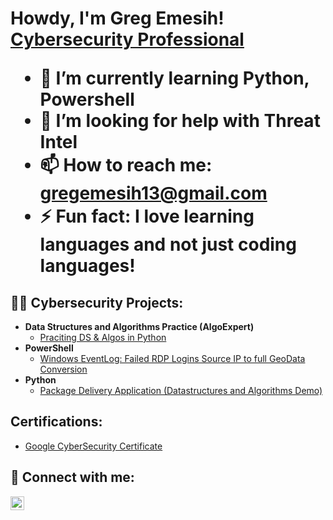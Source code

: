 <h1>Howdy, I'm Greg Emesih! <br/> <a href="[https://www.linkedin.com/in/greggerald-emesih-a430a7243/]">Cybersecurity Professional</a>

<p align="left">
  <ul>
    <li>🌱 I’m currently learning <strong> Python, Powershell </strong> </li>
    <li> 🤔 I’m looking for help with <strong> Threat Intel </strong></li>
    <li>📫 How to reach me: <a href="gregemesih13@gmail.com">gregemesih13@gmail.com</a></li>
    <li>⚡ Fun fact: I love learning languages and <strong> not just coding languages!</strong></li>
  </ul>
<!--   <img src="https://media.giphy.com/media/qgQUggAC3Pfv687qPC/giphy.gif" width="300" align="right" alt="Coding GIF"> -->
</p>

<h2>👨‍💻 Cybersecurity Projects:</h2>

- <b>Data Structures and Algorithms Practice (AlgoExpert)</b>
  - [Praciting DS & Algos in Python](https://github.com/joshmadakor1/Algorithms-Practice)
- <b>PowerShell</b>
  - [Windows EventLog: Failed RDP Logins Source IP to full GeoData Conversion](https://github.com/joshmadakor1/Sentinel-Lab)
- <b>Python</b>
  - [Package Delivery Application (Datastructures and Algorithms Demo)](https://github.com/joshmadakor1/Package-Delivery-Pathfinding-Algorithm)

<h2> Certifications:</h2>

  - [Google CyberSecurity Certificate](https://www.credly.com/badges/ea06f922-1870-4cf4-9d82-d4a67eb4bf43/linked_in_profile)
    
<h2> 🤳 Connect with me:</h2>

[<img align="left" alt="JoshMadakor | LinkedIn" width="22px" src="https://cdn.jsdelivr.net/npm/simple-icons@v3/icons/linkedin.svg" />][linkedin]


[linkedin]: https://www.linkedin.com/in/greggerald-emesih-a430a7243/

<!--
**joshmadakor1/joshmadakor1** is a ✨ _special_ ✨ repository because its `README.md` (this file) appears on your GitHub profile.

Here are some ideas to get you started:

- 🔭 I’m currently working on ...
- 🌱 I’m currently learning ...
- 👯 I’m looking to collaborate on ...
- 🤔 I’m looking for help with ...
- 💬 Ask me about ...
- 📫 How to reach me: ...
- 😄 Pronouns: ...
- ⚡ Fun fact: ...
-->
